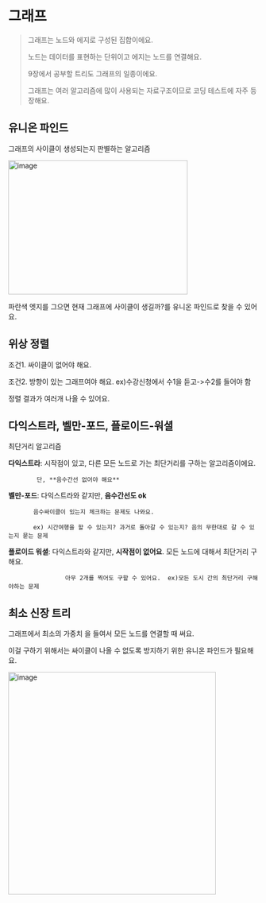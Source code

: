 그래프
========
> 그래프는 노드와 에지로 구성된 집합이에요.
> 
> 노드는 데이터를 표현하는 단위이고 에지는 노드를 연결해요.
> 
> 9장에서 공부할 트리도 그래프의 일종이에요.
> 
> 그래프는 여러 알고리즘에 많이 사용되는 자료구조이므로 코딩 테스트에 자주 등장해요.  

유니온 파인드
-----
그래프의 사이클이 생성되는지 판별하는 알고리즘

<img width="361" height="270" alt="image" src="https://github.com/user-attachments/assets/c9d222e1-d5cf-4a8c-888a-355c309b040a" />

파란색 엣지를 그으면 현재 그래프에 사이클이 생길까?를 유니온 파인드로 찾을 수 있어요.  

위상 정렬
----
조건1. 싸이클이 없어야 해요.   

조건2. 방향이 있는 그래프여야 해요. ex)수강신청에서 수1을 듣고->수2를 들어야 함  
      
정렬 결과가 여러개 나올 수 있어요.   

다익스트라, 벨만-포드, 플로이드-워셜
-------
최단거리 알고리즘  

**다익스트라**: 시작점이 있고, 다른 모든 노드로 가는 최단거리를 구하는 알고리즘이에요. 

            단, **음수간선 없어야 해요**   

**벨만-포드**: 다익스트라와 같지만, **음수간선도 ok**    

           음수싸이클이 있는지 체크하는 문제도 나와요.   
           
           ex) 시간여행을 할 수 있는지? 과거로 돌아갈 수 있는지? 음의 무한대로 갈 수 있는지 묻는 문제  
           
**플로이드 워셜**: 다익스트라와 같지만, **시작점이 없어요**. 모든 노드에 대해서 최단거리 구해요.   

                    아무 2개를 찍어도 구할 수 있어요.  ex)모든 도시 간의 최단거리 구해야하는 문제    

최소 신장 트리
-----
그래프에서 최소의 가중치 을 들여서 모든 노드를 연결할 때 써요.    

이걸 구하기 위해서는 싸이클이 나올 수 없도록 방지하기 위한 유니온 파인드가 필요해요.   

<img width="418" height="448" alt="image" src="https://github.com/user-attachments/assets/2a57695d-3088-465f-a587-456978b231e7" />

